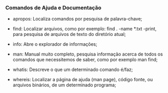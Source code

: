 <h3> Comandos de Ajuda e Documentação </h3>

<!--ts-->
* apropos: Localiza comandos por pesquisa de palavra-chave;
* find: Localizar arquivos, como por exemplo: find . -name *.txt -print, para pesquisa de arquivos de texto do diretório atual;

* info: Abre o explorador de informações;
* man: Manual muito completo, pesquisa informação acerca de todos os comandos que necessitemos de saber, como por exemplo man find;
* whatis: Descreve o que um determinado comando é/faz;
* whereis: Localizar a página de ajuda (man page), código fonte, ou arquivos binários, de um determinado programa;
<!--te-->
